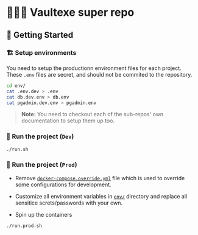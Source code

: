 # 🦸🏻‍♂️ Vaultexe super repo

## 🚀 Getting Started

### 🏗️ Setup environments

You need to setup the productionn environment files for each project.
These ``.env`` files are secret, and should not be commited to the repository.

```bash
cd env/
cat .env.dev > .env
cat db.dev.env > db.env
cat pgadmin.dev.env > pgadmin.env
```

> **Note:** You need to checkout each of the sub-repos' own documentation to setup them up too.

### 🐳 Run the project (`Dev`)

```bash
./run.sh
```

### 🐳 Run the project (`Prod`)

- Remove [`docker-compose.override.yml`](./docker-compose.override.yml) file which is used to override some configurations for development.

- Customize all environment variables in [`env/`](./env/) directory and replace all sensitice screts/passwords with your own.

- Spin up the containers

```bash
./run.prod.sh
```
